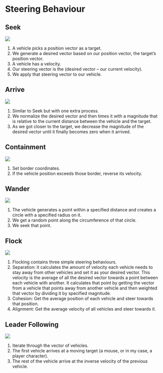 # Steering Behaviour

## Seek

<img src="https://github.com/Sakyawira/Visual-Novel-Plugin/blob/feature/documentation/ImagesForDocumentation/pasted%20image%200.png?raw=true"/>

1. A vehicle picks a position vector as a target.
2. We generate a desired vector based on our position vector, the target’s 
position vector.
3. A vehicle has a velocity.
4. Our steering vector is the (desired vector – our current velocity).
5. We apply that steering vector to our vehicle.

## Arrive

<img src="https://github.com/Sakyawira/Visual-Novel-Plugin/blob/feature/documentation/ImagesForDocumentation/pasted%20image%200%20(1).png?raw=true"/>

1. Similar to Seek but with one extra process.
2. We normalize the desired vector and then times it with a magnitude that is 
relative to the current distance between the vehicle and the target.
3. As we got closer to the target, we decrease the magnitude of the desired vector 
until it finally becomes zero when it arrived.

## Containment

<img src="https://github.com/Sakyawira/Visual-Novel-Plugin/blob/feature/documentation/ImagesForDocumentation/pasted%20image%200%20(3).png?raw=true" />

1. Set border coordinates.
2. If the vehicle position exceeds those border, reverse its velocity.

## Wander

<img src="https://github.com/Sakyawira/Visual-Novel-Plugin/blob/feature/documentation/ImagesForDocumentation/pasted%20image%200%20(2).png?raw=true"/>

1. The vehicle generates a point within a specified distance and creates a circle 
with a specified radius on it.
2. We get a random point along the circumference of that circle.
3. We seek that point.

## Flock

<img src="https://github.com/Sakyawira/Visual-Novel-Plugin/blob/feature/documentation/ImagesForDocumentation/pasted%20image%200%20(4).png?raw=true"/>

1. Flocking contains three simple steering behaviours.
2. Separation: it calculates the amount of velocity each vehicle needs to stay 
away from other vehicles and set it as your desired vector. This velocity is the 
average of all the desired vector towards a point between each vehicle with 
another. It calculates that point by getting the vector from a vehicle that points 
away from another vehicle and then weighted that vector by dividing it by 
specified magnitude.
3. Cohesion: Get the average position of each vehicle and steer towards that 
position.
4. Alignment: Get the average velocity of all vehicles and steer towards it.

## Leader Following

<img src="https://github.com/Sakyawira/Visual-Novel-Plugin/blob/feature/documentation/ImagesForDocumentation/pasted%20image%200%20(5).png?raw=true"/>

1. Iterate through the vector of vehicles.
2. The first vehicle arrives at a moving target (a mouse, or in my case, a player 
character).
3. The rest of the vehicle arrive at the inverse velocity of the previous vehicle.